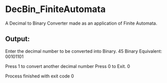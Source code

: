 # DecBin_FiniteAutomata
A Decimal to Binary Converter made as an application of Finite Automata.

Output:
------------------------------------------------------------------
Enter the decimal number to be converted into Binary.
45
Binary Equivalent: 00101101

Press 1 to convert another decimal number
Press 0 to Exit.
 0
 
Process finished with exit code 0
